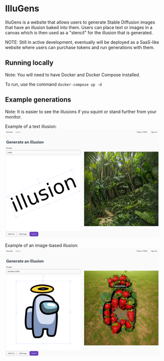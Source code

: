 # IlluGens

IlluGens is a website that allows users to generate Stable Diffusion images that have an illusion baked into them. Users can place text or images in a canvas which is then used as a "stencil" for the illusion that is generated.

NOTE: Still in active development, eventually will be deployed as a SaaS-like website where users can purchase tokens and run generations with them.

## Running locally

Note: You will need to have Docker and Docker Compose installed.

To run, use the command `docker-compose up -d`


## Example generations

Note: It is easier to see the illusions if you squint or stand further from your monitor.

Example of a text illusion:
![Simple text illusion](./screenshot1.png)

Example of an image-based illusion:
![Image-based illusion](./screenshot2.png)